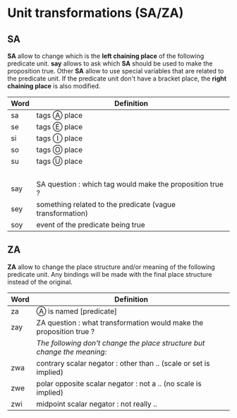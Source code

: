 # Unit transformations (SA/ZA)

## SA

**SA** allow to change which is the **left chaining place** of the following
predicate unit. **say** allows to ask which **SA** should be used to make
the proposition true. Other **SA** allow to use special variables that are
related to the predicate unit. If the predicate unit don't have a bracket place,
the **right chaining place** is also modified.

| Word | Definition                                                |
| ---- | --------------------------------------------------------- |
| sa   | tags Ⓐ place                                              |
| se   | tags Ⓔ place                                              |
| si   | tags Ⓘ place                                              |
| so   | tags Ⓞ place                                              |
| su   | tags Ⓤ place                                              |
|      | &nbsp;                                                    |
| say  | SA question : which tag would make the proposition true ? |
| sey  | something related to the predicate (vague transformation) |
| soy  | event of the predicate being true                         |

## ZA

**ZA** allow to change the place structure and/or meaning of the following
predicate unit. Any bindings will be made with the final place structure instead
of the original.

| Word | Definition                                                               |
| ---- | ------------------------------------------------------------------------ |
| za   | Ⓐ is named [predicate]                                                   |
| zay  | ZA question : what transformation would make the proposition true ?      |
|      | *The following don't change the place structure but change the meaning:* |
| zwa  | contrary scalar negator : other than .. (scale or set is implied)        |
| zwe  | polar opposite scalar negator : not a .. (no scale is implied)           |
| zwi  | midpoint scalar negator : not really ..                                  |